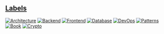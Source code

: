 
## [Labels](https://github.com/murka/learning/labels)

[![Architecture](https://img.shields.io/badge/Architecture-FEFEE3.svg?style=for-the-badge)](https://github.com/murka/learning/labels/Architecture) [![Backend](https://img.shields.io/badge/Backend-4C956C.svg?style=for-the-badge)](https://github.com/murka/learning/labels/Backend) [![Frontend](https://img.shields.io/badge/Frontend-2C6E49.svg?style=for-the-badge)](https://github.com/murka/learning/labels/Frontend) [![Database](https://img.shields.io/badge/Database-3EB3D3.svg?style=for-the-badge)](https://github.com/murka/learning/labels/Database) [![DevOps](https://img.shields.io/badge/DevOps-1D76DB.svg?style=for-the-badge)](https://github.com/murka/learning/labels/DevOps) [![Patterns](https://img.shields.io/badge/Patterns-D68C45.svg?style=for-the-badge)](https://github.com/murka/learning/labels/Patterns) [![Book](https://img.shields.io/badge/Book-1D76DB.svg?style=for-the-badge)](https://github.com/murka/learning/labels/Book) [![Crypto](https://img.shields.io/badge/Crypto-f9d0c4.svg?style=for-the-badge)](https://github.com/murka/learning/labels/Crypto)
